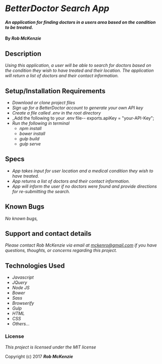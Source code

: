 # _BetterDoctor Search App_

#### _An application for finding doctors in a users area based on the condition to be treated._

#### By _**Rob McKenzie**_

## Description

_Using this application, a user will be able to search for doctors based on the condition they wish to have treated and their location. The application will return a list of doctors and their contact information._

## Setup/Installation Requirements
* _Download or clone project files_
* _Sign up for a BetterDoctor account to generate your own API key_
* _Create a file called .env in the root directory_
* _Add the following to your .env file-- exports.apiKey = "your-API-Key";
* _Run the following in terminal_
    * _npm install_
    * _bower install_
    * _gulp build_
    * _gulp serve_

## Specs
* _App takes input for user location and a medical condition they wish to have treated._
* _App returns a list of doctors and their contact information._
* _App will inform the user if no doctors were found and provide directions for re-submitting the search._

## Known Bugs
_No known bugs,_

## Support and contact details

_Please contact Rob McKenzie via email at mckenro@gmail.com if you have questions, thoughts, or concerns regarding this project._

## Technologies Used
* _Javascript_
* _JQuery_
* _Node JS_
* _Bower_
* _Sass_
* _Browserify_
* _Gulp_
* _HTML_
* _CSS_
* _Others..._

### License

*This project is licensed under the MIT license*

Copyright (c) 2017 **_Rob McKenzie_**
